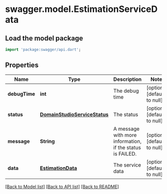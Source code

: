 # swagger.model.EstimationServiceData

## Load the model package
```dart
import 'package:swagger/api.dart';
```

## Properties
Name | Type | Description | Notes
------------ | ------------- | ------------- | -------------
**debugTime** | **int** | The debug time | [optional] [default to null]
**status** | [**DomainStudioServiceStatus**](DomainStudioServiceStatus.md) | The status | [optional] [default to null]
**message** | **String** | A message with more information, if the status is FAILED. | [optional] [default to null]
**data** | [**EstimationData**](EstimationData.md) | The service data | [optional] [default to null]

[[Back to Model list]](../README.md#documentation-for-models) [[Back to API list]](../README.md#documentation-for-api-endpoints) [[Back to README]](../README.md)


